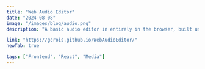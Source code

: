 ```yaml
---
title: "Web Audio Editor"
date: "2024-08-08"
image: "/images/blog/audio.png"
description: "A basic audio editor in entirely in the browser, built using ffmpeg.wasm and React."

link: "https://gcrois.github.io/WebAudioEditor/"
newTab: true

tags: ["Frontend", "React", "Media"]
---
```

